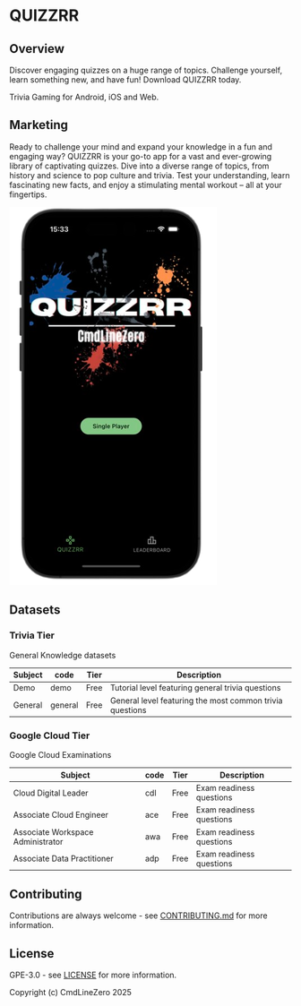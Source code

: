 # QUIZZRR 

## Overview
Discover engaging quizzes on a huge range of topics. 
Challenge yourself, learn something new, and have fun! Download QUIZZRR today.

Trivia Gaming for Android, iOS and Web.

## Marketing
Ready to challenge your mind and expand your knowledge in a fun and engaging way? 
QUIZZRR is your go-to app for a vast and ever-growing library of captivating quizzes. 
Dive into a diverse range of topics, from history and science to pop culture and trivia. 
Test your understanding, learn fascinating new facts, and enjoy a stimulating mental workout – all at your fingertips.

![Quiz Demo](https://github.com/cmdlinezero/quizzrr/blob/main/screenshots/quizzrr-main.png "Mobile App")

## Datasets

### Trivia Tier

General Knowledge datasets

| Subject | code | Tier | Description |
|---------|------|------|-------------|
| Demo    | demo | Free | Tutorial level featuring general trivia questions |
| General | general | Free | General level featuring the most common trivia questions |

### Google Cloud Tier

Google Cloud Examinations

| Subject | code | Tier | Description |
|---------|------|------|-------------|
| Cloud Digital Leader     | cdl  | Free | Exam readiness questions |
| Associate Cloud Engineer     | ace  | Free | Exam readiness questions |
| Associate Workspace Administrator     | awa  | Free | Exam readiness questions |
| Associate Data Practitioner    | adp  | Free | Exam readiness questions |


## Contributing

Contributions are always welcome - see [CONTRIBUTING.md](https://github.com/cmdlinezero/quizzrr/blob/main/CONTRIBUTING.md) for more information.

## License

GPE-3.0 - see [LICENSE](https://github.com/cmdlinezero/quizzrr/blob/main/LICENSE.md) for more information.

Copyright (c) CmdLineZero 2025
